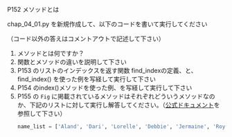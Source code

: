 P152 メソッドとは

chap_04_01.py を新規作成して、以下のコードを書いて実行してください

（コード以外の答えはコメントアウトで記述して下さい）

1. メソッドとは何ですか？
1. 関数とメソッドの違いを説明して下さい
1. P153 のリストのインデックスを返す関数 find_indexの定義、と、find_index() を使った例を写経して実行して下さい
1. P154 のindex()メソッドを使った例、を写経して実行して下さい
1. P155 の `Fig` に掲載されているメソッドはそれぞれどういうメソッドなのか、下記のリストに対して実行し解答してください。（[公式ドキュメント](https://docs.python.org/ja/3.7/tutorial/datastructures.html)を参照して下さい）
    ```python
    name_list = ['Aland', 'Dari', 'Lorelle', 'Debbie', 'Jermaine', 'Royal', 'Tiena', 'Adelice', 'Vivyanne', 'Rosco']
    ```
